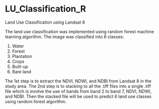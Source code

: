 # LU_Classification_R
Land Use Classification using Landsat 8

The land use classification was implemented using random forest machine learning algorithm. The image was classified into 6 classes:
1. Water
2. Forest
3. Plantation
4. Crops
5. Built-up
6. Bare land

The 1st step is to extract the NDVI, NDWI, and NDBI from Landsat 8 in the study area.
The 2nd step is to stacking to all the .tiff files into a single .tiff file which is involve the use of bands from band 2 to band 7, NDVI, NDWI, and NDBI.
Then the stacked file will be used to predict 6 land use classes using random forest algorithm.
